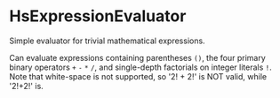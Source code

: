 # HsExpressionEvaluator
 Simple evaluator for trivial mathematical expressions.

 Can evaluate expressions containing parentheses `()`, the four primary binary operators `+` `-` `*` `/`, and single-depth factorials on integer literals `!`.
 Note that white-space is not supported, so '2! + 2!' is NOT valid, while '2!+2!' is. 
